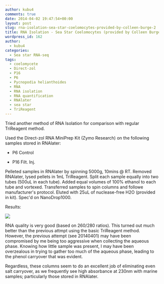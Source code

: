 ```yaml
---
author: kubu4
comments: true
date: 2014-04-02 19:47:54+00:00
layout: post
slug: rna-isolation-sea-star-coelomocytes-provided-by-colleen-burge-2
title: RNA Isolation - Sea Star Coelomocytes (provided by Colleen Burge)
wordpress_id: 162
author:
  - kubu4
categories:
  - Sea star RNA-seq
tags:
  - coelomycete
  - Direct-zol
  - P16
  - P6
  - Pycnopodia helianthoides
  - RNA
  - RNA isolation
  - RNA quantification
  - RNAlater
  - sea star
  - TriReagent
---
```


Tried another method of RNA Isolation for comparison with regular TriReagent method.

Used the Direct-zol RNA MiniPrep Kit (Zymo Research) on the following samples stored in RNAlater:




    
  * P6 Control

    
  * P16 Filt. Inj.



Pelleted samples in RNAlater by spinning 5000g, 10mins @ RT. Removed RNAlater, lysed pellets in 1mL TriReagent. Split each sample equally into two tubes (500uL in each tube). Added equal volumes of 100% ethanol to each tube and vortexed. Transferred samples to spin columns and followe manufacturer's protocol. Eluted with 25uL of nuclease-free H2O (provided in kit). Spec'd on NanoDrop1000.

Results:

![](http://eagle.fish.washington.edu/Arabidopsis/20140402%20-%20Sea%20star%20RNA%20ODs.JPG)

RNA quality is very good (based on 260/280 ratios). This turned out much better than the previous attmpt using the basic TriReagent method. However, the previous attempt (see 20140401) may have been compromised by me being too aggressive when collecting the aqueous phase. Knowing how little sample was present, I may have been overzealous in trying to gather too much of the aqueous phase, leading to the phenol carryover that was evident.

Regardless, these columns seem to do an excellent job of eliminating even salt carryover, as we frequently see high absorbance at 230nm with marine samples; particularly those stored in RNAlater.
